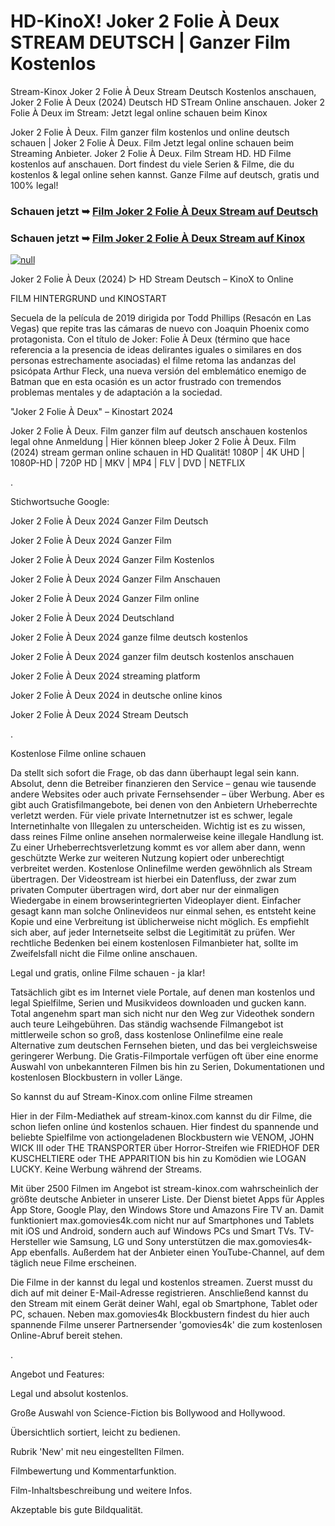# HD-KinoX! Joker 2 Folie À Deux STREAM DEUTSCH | Ganzer Film Kostenlos
Stream-Kinox Joker 2 Folie À Deux Stream Deutsch Kostenlos anschauen, Joker 2 Folie À Deux (2024) Deutsch HD STream Online anschauen. Joker 2 Folie À Deux im Stream: Jetzt legal online schauen beim Kinox

Joker 2 Folie À Deux. Film ganzer film kostenlos und online deutsch schauen | Joker 2 Folie À Deux. Film Jetzt legal online schauen beim Streaming Anbieter. Joker 2 Folie À Deux. Film Stream HD. HD Filme kostenlos auf anschauen. Dort findest du viele Serien & Filme, die du kostenlos & legal online sehen kannst. Ganze Filme auf deutsch, gratis und 100% legal!

### Schauen jetzt ➥ [Film Joker 2 Folie À Deux Stream auf Deutsch](https://t.co/fFT6R8y92s)

### Schauen jetzt ➥ [Film Joker 2 Folie À Deux Stream auf Kinox](https://t.co/fFT6R8y92s)

[![null](https://static.wixstatic.com/media/855a25_043b5abeb4ae4d35ac003198e7fe56ed~mv2.gif)](https://t.co/fFT6R8y92s)

Joker 2 Folie À Deux (2024) ▷ HD Stream Deutsch – KinoX to Online

FILM HINTERGRUND und KINOSTART

Secuela de la película de 2019 dirigida por Todd Phillips (Resacón en Las Vegas) que repite tras las cámaras de nuevo con Joaquin Phoenix como protagonista. Con el título de Joker: Folie À Deux (término que hace referencia a la presencia de ideas delirantes iguales o similares en dos personas estrechamente asociadas) el filme retoma las andanzas del psicópata Arthur Fleck, una nueva versión del emblemático enemigo de Batman que en esta ocasión es un actor frustrado con tremendos problemas mentales y de adaptación a la sociedad.

"Joker 2 Folie À Deux" – Kinostart 2024

Joker 2 Folie À Deux. Film ganzer film auf deutsch anschauen kostenlos legal ohne Anmeldung | Hier können bleep Joker 2 Folie À Deux. Film (2024) stream german online schauen in HD Qualität! 1080P | 4K UHD | 1080P-HD | 720P HD | MKV | MP4 | FLV | DVD | NETFLIX

.

Stichwortsuche Google:

Joker 2 Folie À Deux 2024 Ganzer Film Deutsch

Joker 2 Folie À Deux 2024 Ganzer Film

Joker 2 Folie À Deux 2024 Ganzer Film Kostenlos

Joker 2 Folie À Deux 2024 Ganzer Film Anschauen

Joker 2 Folie À Deux 2024 Ganzer Film online

Joker 2 Folie À Deux 2024 Deutschland

Joker 2 Folie À Deux 2024 ganze filme deutsch kostenlos

Joker 2 Folie À Deux 2024 ganzer film deutsch kostenlos anschauen

Joker 2 Folie À Deux 2024 streaming platform

Joker 2 Folie À Deux 2024 in deutsche online kinos

Joker 2 Folie À Deux 2024 Stream Deutsch

.

Kostenlose Filme online schauen

Da stellt sich sofort die Frage, ob das dann überhaupt legal sein kann. Absolut, denn die Betreiber finanzieren den Service – genau wie tausende andere Websites oder auch private Fernsehsender – über Werbung. Aber es gibt auch Gratisfilmangebote, bei denen von den Anbietern Urheberrechte verletzt werden. Für viele private Internetnutzer ist es schwer, legale Internetinhalte von Illegalen zu unterscheiden. Wichtig ist es zu wissen, dass reines Filme online ansehen normalerweise keine illegale Handlung ist. Zu einer Urheberrechtsverletzung kommt es vor allem aber dann, wenn geschützte Werke zur weiteren Nutzung kopiert oder unberechtigt verbreitet werden. Kostenlose Onlinefilme werden gewöhnlich als Stream übertragen. Der Videostream ist hierbei ein Datenfluss, der zwar zum privaten Computer übertragen wird, dort aber nur der einmaligen Wiedergabe in einem browserintegrierten Videoplayer dient. Einfacher gesagt kann man solche Onlinevideos nur einmal sehen, es entsteht keine Kopie und eine Verbreitung ist üblicherweise nicht möglich. Es empfiehlt sich aber, auf jeder Internetseite selbst die Legitimität zu prüfen. Wer rechtliche Bedenken bei einem kostenlosen Filmanbieter hat, sollte im Zweifelsfall nicht die Filme online anschauen.

Legal und gratis, online Filme schauen - ja klar!

Tatsächlich gibt es im Internet viele Portale, auf denen man kostenlos und legal Spielfilme, Serien und Musikvideos downloaden und gucken kann. Total angenehm spart man sich nicht nur den Weg zur Videothek sondern auch teure Leihgebühren. Das ständig wachsende Filmangebot ist mittlerweile schon so groß, dass kostenlose Onlinefilme eine reale Alternative zum deutschen Fernsehen bieten, und das bei vergleichsweise geringerer Werbung. Die Gratis-Filmportale verfügen oft über eine enorme Auswahl von unbekannteren Filmen bis hin zu Serien, Dokumentationen und kostenlosen Blockbustern in voller Länge.

So kannst du auf Stream-Kinox.com online Filme streamen

Hier in der Film-Mediathek auf stream-kinox.com kannst du dir Filme, die schon liefen online únd kostenlos schauen. Hier findest du spannende und beliebte Spielfilme von actiongeladenen Blockbustern wie VENOM, JOHN WICK III oder THE TRANSPORTER über Horror-Streifen wie FRIEDHOF DER KUSCHELTIERE oder THE APPARITION bis hin zu Komödien wie LOGAN LUCKY. Keine Werbung während der Streams.

Mit über 2500 Filmen im Angebot ist stream-kinox.com wahrscheinlich der größte deutsche Anbieter in unserer Liste. Der Dienst bietet Apps für Apples App Store, Google Play, den Windows Store und Amazons Fire TV an. Damit funktioniert max.gomovies4k.com nicht nur auf Smartphones und Tablets mit iOS und Android, sondern auch auf Windows PCs und Smart TVs. TV-Hersteller wie Samsung, LG und Sony unterstützen die max.gomovies4k-App ebenfalls. Außerdem hat der Anbieter einen YouTube-Channel, auf dem täglich neue Filme erscheinen.

Die Filme in der kannst du legal und kostenlos streamen. Zuerst musst du dich auf mit deiner E-Mail-Adresse registrieren. Anschließend kannst du den Stream mit einem Gerät deiner Wahl, egal ob Smartphone, Tablet oder PC, schauen. Neben max.gomovies4k Blockbustern findest du hier auch spannende Filme unserer Partnersender 'gomovies4k' die zum kostenlosen Online-Abruf bereit stehen.

.

Angebot und Features:

Legal und absolut kostenlos.

Große Auswahl von Science-Fiction bis Bollywood and Hollywood.

Übersichtlich sortiert, leicht zu bedienen.

Rubrik 'New' mit neu eingestellten Filmen.

Filmbewertung und Kommentarfunktion.

Film-Inhaltsbeschreibung und weitere Infos.

Akzeptable bis gute Bildqualität.
